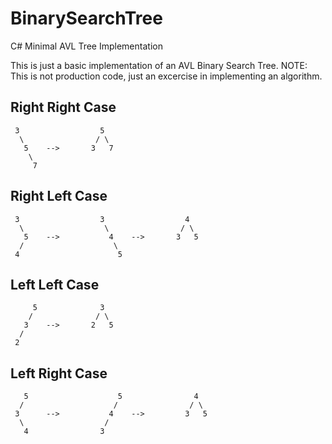 # BinarySearchTree
C# Minimal AVL Tree Implementation

This is just a basic implementation of an AVL Binary Search Tree. 
NOTE: This is not production code, just an excercise in implementing an algorithm.

## Right Right Case ##

     3                  5
      \                / \
       5    -->       3   7
        \              
         7              

## Right Left Case ##

     3                  3                  4
      \                  \                / \
       5    -->           4    -->       3   5            
      /                    \
     4                      5
     
## Left Left Case ##

         5              3
        /              / \
       3    -->       2   5
      /              
     2              

## Left Right Case ##

       5                    5                4
      /                    /                / \
     3      -->           4    -->         3   5            
      \                  / 
       4                3 
